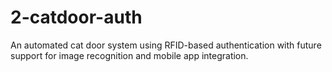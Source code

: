 # 2-catdoor-auth
An automated cat door system using RFID-based authentication with future support for image recognition and mobile app integration.

